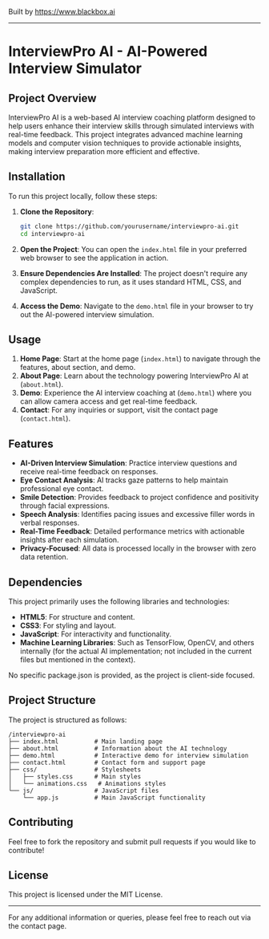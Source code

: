 
Built by https://www.blackbox.ai

---

# InterviewPro AI - AI-Powered Interview Simulator

## Project Overview

InterviewPro AI is a web-based AI interview coaching platform designed to help users enhance their interview skills through simulated interviews with real-time feedback. This project integrates advanced machine learning models and computer vision techniques to provide actionable insights, making interview preparation more efficient and effective.

## Installation

To run this project locally, follow these steps:

1. **Clone the Repository**:
   ```bash
   git clone https://github.com/yourusername/interviewpro-ai.git
   cd interviewpro-ai
   ```

2. **Open the Project**:
   You can open the `index.html` file in your preferred web browser to see the application in action.
   
3. **Ensure Dependencies Are Installed**:
   The project doesn't require any complex dependencies to run, as it uses standard HTML, CSS, and JavaScript.

4. **Access the Demo**:
   Navigate to the `demo.html` file in your browser to try out the AI-powered interview simulation.

## Usage

1. **Home Page**: Start at the home page (`index.html`) to navigate through the features, about section, and demo.
2. **About Page**: Learn about the technology powering InterviewPro AI at (`about.html`).
3. **Demo**: Experience the AI interview coaching at (`demo.html`) where you can allow camera access and get real-time feedback.
4. **Contact**: For any inquiries or support, visit the contact page (`contact.html`).

## Features

- **AI-Driven Interview Simulation**: Practice interview questions and receive real-time feedback on responses.
- **Eye Contact Analysis**: AI tracks gaze patterns to help maintain professional eye contact.
- **Smile Detection**: Provides feedback to project confidence and positivity through facial expressions.
- **Speech Analysis**: Identifies pacing issues and excessive filler words in verbal responses.
- **Real-Time Feedback**: Detailed performance metrics with actionable insights after each simulation.
- **Privacy-Focused**: All data is processed locally in the browser with zero data retention.

## Dependencies

This project primarily uses the following libraries and technologies:
- **HTML5**: For structure and content.
- **CSS3**: For styling and layout.
- **JavaScript**: For interactivity and functionality.
- **Machine Learning Libraries**: Such as TensorFlow, OpenCV, and others internally (for the actual AI implementation; not included in the current files but mentioned in the context).

No specific package.json is provided, as the project is client-side focused.

## Project Structure

The project is structured as follows:

```
/interviewpro-ai
├── index.html          # Main landing page
├── about.html          # Information about the AI technology
├── demo.html           # Interactive demo for interview simulation
├── contact.html        # Contact form and support page
├── css/                # Stylesheets
│   ├── styles.css      # Main styles
│   └── animations.css   # Animations styles
└── js/                 # JavaScript files
    └── app.js          # Main JavaScript functionality
```

## Contributing

Feel free to fork the repository and submit pull requests if you would like to contribute! 

## License

This project is licensed under the MIT License.

---

For any additional information or queries, please feel free to reach out via the contact page.